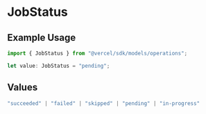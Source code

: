 # JobStatus

## Example Usage

```typescript
import { JobStatus } from "@vercel/sdk/models/operations";

let value: JobStatus = "pending";
```

## Values

```typescript
"succeeded" | "failed" | "skipped" | "pending" | "in-progress"
```
